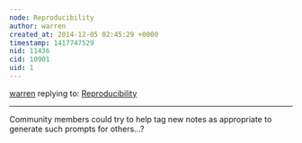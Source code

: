 ```yaml
---
node: Reproducibility
author: warren
created_at: 2014-12-05 02:45:29 +0000
timestamp: 1417747529
nid: 11436
cid: 10901
uid: 1
---
```




[warren](../profile/warren) replying to: [Reproducibility](../notes/cfastie/12-05-2014/reproducibility)

----
Community members could try to help tag new notes as appropriate to generate such prompts for others...?